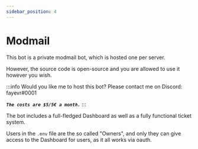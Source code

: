 ```yaml
---
sidebar_position: 4
---
```


# Modmail

This bot is a private modmail bot, which is hosted one per server.

However, the source code is open-source and you are allowed to use it however you wish.

:::info Would you like me to host this bot?
Please contact me on Discord: fayevr#0001

***`The costs are $5/5€ a month.`***
:::

The bot includes a full-fledged Dashboard as well as a fully functional ticket system.

Users in the `.env` file are the so called "Owners", and only they can give access to the Dashboard for users, as it all works via oauth.